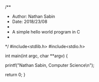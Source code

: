 /**
 * Author: Nathan Sabin
 * Date: 2018/23/08
 *
 * A simple hello world program in C
 *
 */
#include<stdlib.h>
#include<stdio.h>

int main(int argc, char **argv) {

  printf("Nathan Sabin, Computer Science\n");

  return 0;
}
